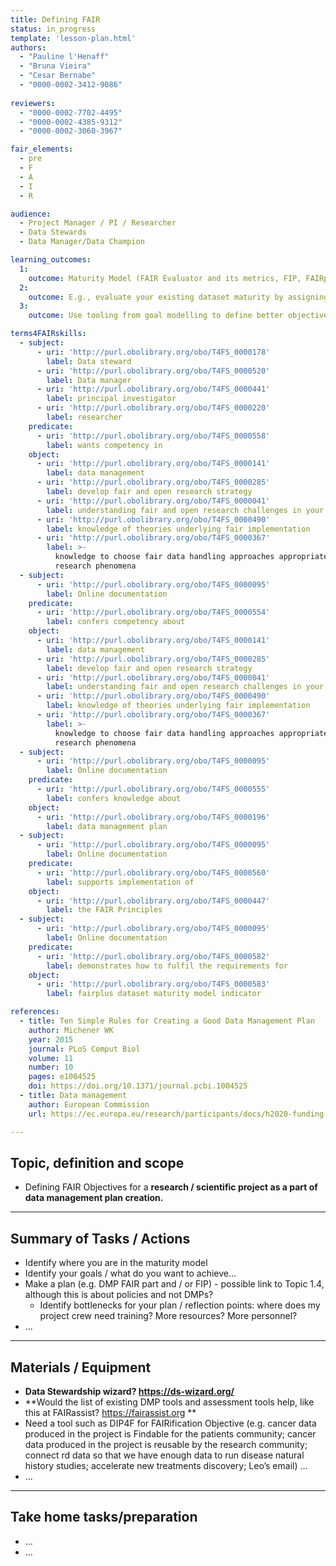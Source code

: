 ```yaml
---
title: Defining FAIR
status: in_progress
template: 'lesson-plan.html'
authors:
  - "Pauline l'Henaff"
  - "Bruna Vieira"
  - "Cesar Bernabe"
  - "0000-0002-3412-9086"
    
reviewers:
  - "0000-0002-7702-4495"
  - "0000-0002-4385-9312"
  - "0000-0002-3060-3967"

fair_elements:
  - pre
  - F
  - A
  - I
  - R

audience:
  - Project Manager / PI / Researcher
  - Data Stewards
  - Data Manager/Data Champion

learning_outcomes:
  1:
    outcome: Maturity Model (FAIR Evaluator and its metrics, FIP, FAIRplus Dataset Maturity Indicators)
  2:
    outcome: E.g., evaluate your existing dataset maturity by assigning a DSM indicator to your project data. Then make a set of objectives that will lead your project from its existing to its ideal maturity level to move along the spectrum of data maturity and FAIR. This will also provide a good exercise in awareness of what the next levels are. This will also provide a good exercise in awareness of what the next levels are.
  3:
    outcome: Use tooling from goal modelling to define better objectives

terms4FAIRskills:
  - subject:
      - uri: 'http://purl.obolibrary.org/obo/T4FS_0000178'
        label: Data steward
      - uri: 'http://purl.obolibrary.org/obo/T4FS_0000520'
        label: Data manager
      - uri: 'http://purl.obolibrary.org/obo/T4FS_0000441'
        label: principal investigator
      - uri: 'http://purl.obolibrary.org/obo/T4FS_0000220'
        label: researcher
    predicate:
      - uri: 'http://purl.obolibrary.org/obo/T4FS_0000558'
        label: wants competency in
    object:
      - uri: 'http://purl.obolibrary.org/obo/T4FS_0000141'
        label: data management
      - uri: 'http://purl.obolibrary.org/obo/T4FS_0000285'
        label: develop fair and open research strategy
      - uri: 'http://purl.obolibrary.org/obo/T4FS_0000041'
        label: understanding fair and open research challenges in your organization
      - uri: 'http://purl.obolibrary.org/obo/T4FS_0000490'
        label: knowledge of theories underlying fair implementation
      - uri: 'http://purl.obolibrary.org/obo/T4FS_0000367'
        label: >-
          knowledge to choose fair data handling approaches appropriate to the
          research phenomena
  - subject:
      - uri: 'http://purl.obolibrary.org/obo/T4FS_0000095'
        label: Online documentation
    predicate:
      - uri: 'http://purl.obolibrary.org/obo/T4FS_0000554'
        label: confers competency about
    object:
      - uri: 'http://purl.obolibrary.org/obo/T4FS_0000141'
        label: data management
      - uri: 'http://purl.obolibrary.org/obo/T4FS_0000285'
        label: develop fair and open research strategy
      - uri: 'http://purl.obolibrary.org/obo/T4FS_0000041'
        label: understanding fair and open research challenges in your organization
      - uri: 'http://purl.obolibrary.org/obo/T4FS_0000490'
        label: knowledge of theories underlying fair implementation
      - uri: 'http://purl.obolibrary.org/obo/T4FS_0000367'
        label: >-
          knowledge to choose fair data handling approaches appropriate to the
          research phenomena
  - subject:
      - uri: 'http://purl.obolibrary.org/obo/T4FS_0000095'
        label: Online documentation
    predicate:
      - uri: 'http://purl.obolibrary.org/obo/T4FS_0000555'
        label: confers knowledge about
    object:
      - uri: 'http://purl.obolibrary.org/obo/T4FS_0000196'
        label: data management plan
  - subject:
      - uri: 'http://purl.obolibrary.org/obo/T4FS_0000095'
        label: Online documentation
    predicate:
      - uri: 'http://purl.obolibrary.org/obo/T4FS_0000560'
        label: supports implementation of
    object:
      - uri: 'http://purl.obolibrary.org/obo/T4FS_0000447'
        label: the FAIR Principles
  - subject:
      - uri: 'http://purl.obolibrary.org/obo/T4FS_0000095'
        label: Online documentation
    predicate:
      - uri: 'http://purl.obolibrary.org/obo/T4FS_0000582'
        label: demonstrates how to fulfil the requirements for
    object:
      - uri: 'http://purl.obolibrary.org/obo/T4FS_0000583'
        label: fairplus dataset maturity model indicator

references:
  - title: Ten Simple Rules for Creating a Good Data Management Plan
    author: Michener WK 
    year: 2015
    journal: PLoS Comput Biol
    volume: 11
    number: 10
    pages: e1004525
    doi: https://doi.org/10.1371/journal.pcbi.1004525
  - title: Data management
    author: European Commission
    url: https://ec.europa.eu/research/participants/docs/h2020-funding-guide/cross-cutting-issues/open-access-data-management/data-management_en.htm

--- 
```



## Topic, definition and scope

* Defining FAIR Objectives for a **research / scientific project as a part of data management plan creation.**

---

## Summary of Tasks / Actions

* Identify where you are in the maturity model
* Identify your goals / what do you want to achieve…
* Make a plan (e.g. DMP FAIR part and / or FIP) - possible link to Topic 1.4, although this is about policies and not DMPs?
    * Identify bottlenecks for your plan / reflection points: where does my project crew need training? More resources? More personnel?
* …

---

## Materials / Equipment

* **Data Stewardship wizard? https://ds-wizard.org/**
* **Would the list of existing DMP tools and assessment tools help, like this at FAIRassist? https://fairassist.org **
* Need a tool such as DIP4F for FAIRification Objective (e.g. cancer data produced in the project is Findable for the patients community; cancer data produced in the project is reusable by the research community; connect rd data so that we have enough data to run disease natural history studies; accelerate new treatments discovery; Leo’s email) …
* …

---

## Take home tasks/preparation

* …
* …

